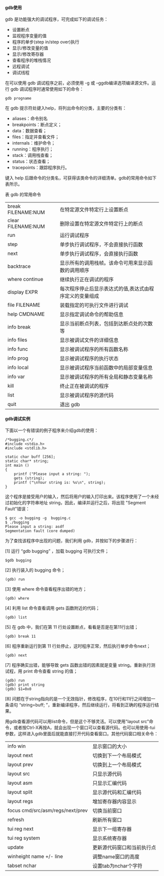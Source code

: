 #### gdb使用

gdb 是功能强大的调试程序，可完成如下的调试任务：

- 设置断点
- 监视程序变量的值
- 程序的单步(step in/step over)执行
- 显示/修改变量的值
- 显示/修改寄存器
- 查看程序的堆栈情况
- 远程调试
- 调试线程

在可以使用 gdb 调试程序之前，必须使用 -g 或 –ggdb编译选项编译源文件。运行 gdb 调试程序时通常使用如下的命令：

	gdb progname

在 gdb 提示符处键入help，将列出命令的分类，主要的分类有：

- aliases：命令别名
- breakpoints：断点定义；
- data：数据查看；
- files：指定并查看文件；
- internals：维护命令；
- running：程序执行；
- stack：调用栈查看；
- status：状态查看；
- tracepoints：跟踪程序执行。

键入 help 后跟命令的分类名，可获得该类命令的详细清单。gdb的常用命令如下表所示。

表 gdb 的常用命令

<table>
<tr><td>break FILENAME:NUM</td><td>在特定源文件特定行上设置断点</td></tr>
<tr><td>clear FILENAME:NUM</td><td>删除设置在特定源文件特定行上的断点</td></tr>
<tr><td>run</td><td>运行调试程序</td></tr>
<tr><td>step</td><td>单步执行调试程序，不会直接执行函数</td></tr>
<tr><td>next</td><td>单步执行调试程序，会直接执行函数</td></tr>
<tr><td>backtrace</td><td>显示所有的调用栈帧。该命令可用来显示函数的调用顺序</td></tr>
<tr><td>where continue</td><td>继续执行正在调试的程序</td></tr>
<tr><td>display EXPR</td><td>每次程序停止后显示表达式的值,表达式由程序定义的变量组成</td></tr>
<tr><td>file FILENAME</td><td>装载指定的可执行文件进行调试</td></tr>
<tr><td>help CMDNAME</td><td>显示指定调试命令的帮助信息</td></tr>
<tr><td>info break</td><td>显示当前断点列表，包括到达断点处的次数等</td></tr>
<tr><td>info files</td><td>显示被调试文件的详细信息</td></tr>
<tr><td>info func</td><td>显示被调试程序的所有函数名称</td></tr>
<tr><td>info prog</td><td>显示被调试程序的执行状态</td></tr>
<tr><td>info local</td><td>显示被调试程序当前函数中的局部变量信息</td></tr>
<tr><td>info var</td><td>显示被调试程序的所有全局和静态变量名称</td></tr>
<tr><td>kill</td><td>终止正在被调试的程序</td></tr>
<tr><td>list</td><td>显示被调试程序的源代码</td></tr>
<tr><td>quit</td><td>退出 gdb</td></tr>
</table>


#### gdb调试实例

下面以一个有错误的例子程序来介绍gdb的使用：

	/*bugging.c*/
	#include <stdio.h>
	#include <stdlib.h>
	
	static char buff [256];
	static char* string;
	int main ()
	{
		printf ("Please input a string: ");
		gets (string);
		printf ("\nYour string is: %s\n", string);
	}

这个程序是接受用户的输入，然后将用户的输入打印出来。该程序使用了一个未经过初始化的字符串地址 string，因此，编译并运行之后，将出现 "Segment Fault"错误：

	$ gcc -o bugging -g  bugging.c
	$ ./bugging
	Please input a string: asdf
	Segmentation fault (core dumped)

为了查找该程序中出现的问题，我们利用 gdb，并按如下的步骤进行：

[1] 运行 “gdb bugging” ，加载 bugging 可执行文件；

	$gdb bugging 

[2] 执行装入的 bugging 命令；

	(gdb) run

[3] 使用 where 命令查看程序出错的地方；

	(gdb) where

[4] 利用 list 命令查看调用 gets 函数附近的代码；

	(gdb) list

[5] 在 gdb 中，我们在第 11 行处设置断点，看看是否是在第11行出错；

	(gdb) break 11

[6] 程序重新运行到第 11 行处停止，这时程序正常，然后执行单步命令next；
	

	(gdb) next

[7] 程序确实出错，能够导致 gets 函数出错的因素就是变量 string。重新执行测试程，用 print 命令查看 string 的值；

	(gdb) run
	(gdb) print string
	(gdb) $1=0x0

[8] 问题在于string指向的是一个无效指针，修改程序，在10行和11行之间增加一条语句 “string=buff; ”，重新编译程序，然后继续运行，将看到正确的程序运行结果。

用gdb查看源代码可以用list命令，但是这个不够灵活。可以使用"layout src"命令，或者按Ctrl-X再按A，就会出现一个窗口可以查看源代码。也可以用使用-tui参数，这样进入gdb里面后就能直接打开代码查看窗口。其他代码窗口相关命令：

<table>
<tr><td>info win</td><td>显示窗口的大小</td></tr>
<tr><td>layout next</td><td>切换到下一个布局模式</td></tr>
<tr><td>layout prev</td><td>切换到上一个布局模式</td></tr>
<tr><td>layout src</td><td>只显示源代码</td></tr>
<tr><td>layout asm</td><td>只显示汇编代码</td></tr>
<tr><td>layout split</td><td>显示源代码和汇编代码</td></tr>
<tr><td>layout regs</td><td>增加寄存器内容显示</td></tr>
<tr><td>focus cmd/src/asm/regs/next/prev</td><td>切换当前窗口</td></tr>
<tr><td>refresh</td><td>刷新所有窗口</td></tr>
<tr><td>tui reg next</td><td>显示下一组寄存器</td></tr>
<tr><td>tui reg system</td><td>显示系统寄存器</td></tr>
<tr><td>update</td><td>更新源代码窗口和当前执行点</td></tr>
<tr><td>winheight name +/- line</td><td>调整name窗口的高度</td></tr>
<tr><td>tabset nchar</td><td>设置tab为nchar个字符</td></tr>
</table>
